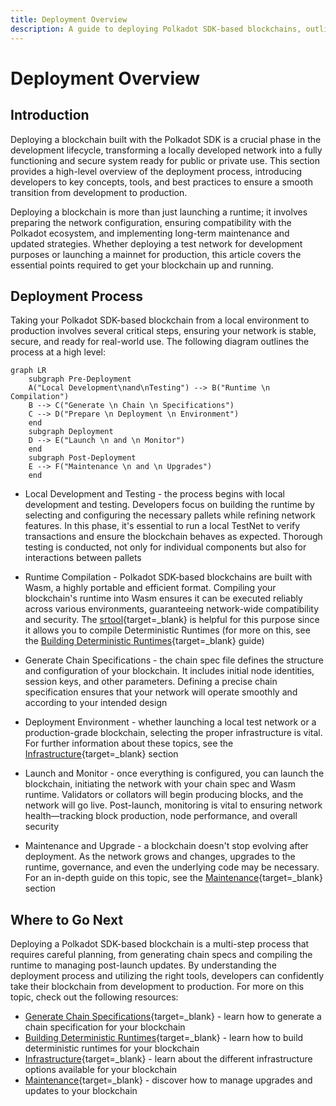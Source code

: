 ```yaml
---
title: Deployment Overview
description: A guide to deploying Polkadot SDK-based blockchains, outlining the critical steps to configure, prepare, and launch a custom network.
---
```


# Deployment Overview

## Introduction

Deploying a blockchain built with the Polkadot SDK is a crucial phase in the development lifecycle, transforming a locally developed network into a fully functioning and secure system ready for public or private use. This section provides a high-level overview of the deployment process, introducing developers to key concepts, tools, and best practices to ensure a smooth transition from development to production.

Deploying a blockchain is more than just launching a runtime; it involves preparing the network configuration, ensuring compatibility with the Polkadot ecosystem, and implementing long-term maintenance and updated strategies. Whether deploying a test network for development purposes or launching a mainnet for production, this article covers the essential points required to get your blockchain up and running.

## Deployment Process

Taking your Polkadot SDK-based blockchain from a local environment to production involves several critical steps, ensuring your network is stable, secure, and ready for real-world use. The following diagram outlines the process at a high level:


```mermaid
graph LR
    subgraph Pre-Deployment
    A("Local Development\nand\nTesting") --> B("Runtime \n Compilation")
    B --> C("Generate \n Chain \n Specifications")
    C --> D("Prepare \n Deployment \n Environment")
    end
    subgraph Deployment
    D --> E("Launch \n and \n Monitor")
    end
    subgraph Post-Deployment
    E --> F("Maintenance \n and \n Upgrades")
    end
```

- Local Development and Testing - the process begins with local development and testing. Developers focus on building the runtime by selecting and configuring the necessary pallets while refining network features. In this phase, it's essential to run a local TestNet to verify transactions and ensure the blockchain behaves as expected. Thorough testing is conducted, not only for individual components but also for interactions between pallets

- Runtime Compilation - Polkadot SDK-based blockchains are built with Wasm, a highly portable and efficient format. Compiling your blockchain's runtime into Wasm ensures it can be executed reliably across various environments, guaranteeing network-wide compatibility and security. The [srtool](https://github.com/paritytech/srtool){target=\_blank} is helpful for this purpose since it allows you to compile Deterministic Runtimes (for more on this, see the [Building Deterministic Runtimes](TODO:update-path){target=\_blank} guide)

- Generate Chain Specifications - the chain spec file defines the structure and configuration of your blockchain. It includes initial node identities, session keys, and other parameters. Defining a precise chain specification ensures that your network will operate smoothly and according to your intended design

- Deployment Environment - whether launching a local test network or a production-grade blockchain, selecting the proper infrastructure is vital. For further information about these topics, see the [Infrastructure](/infrastructure/){target=\_blank} section

- Launch and Monitor - once everything is configured, you can launch the blockchain, initiating the network with your chain spec and Wasm runtime. Validators or collators will begin producing blocks, and the network will go live. Post-launch, monitoring is vital to ensuring network health—tracking block production, node performance, and overall security

- Maintenance and Upgrade - a blockchain doesn't stop evolving after deployment. As the network grows and changes, upgrades to the runtime, governance, and even the underlying code may be necessary. For an in-depth guide on this topic, see the [Maintenance](/develop/blockchains/maintenance/){target=\_blank} section

## Where to Go Next

Deploying a Polkadot SDK-based blockchain is a multi-step process that requires careful planning, from generating chain specs and compiling the runtime to managing post-launch updates. By understanding the deployment process and utilizing the right tools, developers can confidently take their blockchain from development to production. For more on this topic, check out the following resources:

- [Generate Chain Specifications](/develop/blockchains/deployment/generate-chain-spec/){target=\_blank} - learn how to generate a chain specification for your blockchain
- [Building Deterministic Runtimes](/develop/blockchains/deployment/building-deterministic-runtimes/){target=\_blank} - learn how to build deterministic runtimes for your blockchain
- [Infrastructure](/infrastructure/){target=\_blank} - learn about the different infrastructure options available for your blockchain
- [Maintenance](/develop/blockchains/maintenance/){target=\_blank} - discover how to manage upgrades and updates to your blockchain
